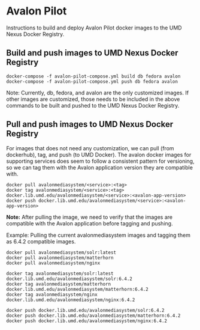 # Avalon Pilot

Instructions to build and deploy Avalon Pilot docker images to the UMD Nexus Docker Registry.

## Build and push images to UMD Nexus Docker Registry
```
docker-compose -f avalon-pilot-compose.yml build db fedora avalon
docker-compose -f avalon-pilot-compose.yml push db fedora avalon
```
Note: Currently, db, fedora, and avalon are the only customized images. If other images are customized, those needs to be included in the above commands to be built and pushed to the UMD Nexus Docker Registry.


## Pull and push images to UMD Nexus Docker Registry
For images that does not need any customization, we can pull (from dockerhub), tag, and push (to UMD Docker). The avalon docker images for supporting services does seem to follow a consistent pattern for versioning, so we can tag them with the Avalon application version they are compatible with.

```
docker pull avalonmediasystem/<service>:<tag>
docker tag avalonmediasystem/<service>:<tag> docker.lib.umd.edu/avalonmediasystem/<service>:<avalon-app-version>
docker push docker.lib.umd.edu/avalonmediasystem/<service>:<avalon-app-version>
```

**Note:** After pulling the image, we need to verify that the images are compatible with the Avalon application before tagging and pushing.

Example: Pulling the current avalonmediasystem images and tagging them as 6.4.2 compatible images.
```
docker pull avalonmediasystem/solr:latest
docker pull avalonmediasystem/matterhorn
docker pull avalonmediasystem/nginx

docker tag avalonmediasystem/solr:latest docker.lib.umd.edu/avalonmediasystem/solr:6.4.2
docker tag avalonmediasystem/matterhorn docker.lib.umd.edu/avalonmediasystem/matterhorn:6.4.2
docker tag avalonmediasystem/nginx docker.lib.umd.edu/avalonmediasystem/nginx:6.4.2

docker push docker.lib.umd.edu/avalonmediasystem/solr:6.4.2
docker push docker.lib.umd.edu/avalonmediasystem/matterhorn:6.4.2
docker push docker.lib.umd.edu/avalonmediasystem/nginx:6.4.2
```
